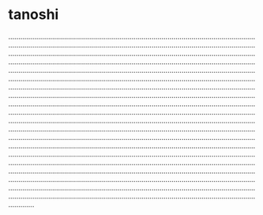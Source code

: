 # tanoshi
.............................................................................................................................................................................................................................................................................................................................................................................................................................................................................................................................................................................................................................................................................................................................................................................................................................................................................................................................................................................................................................................................................................................................................................................................................................................................................................................................................................................................................................................................................................................................................................................................................................................................................................................................................................................................................................................................................................................................................................................................................................................................................................................................................................................................................................................................................................................................................................................................................................................................................................................................................................................................